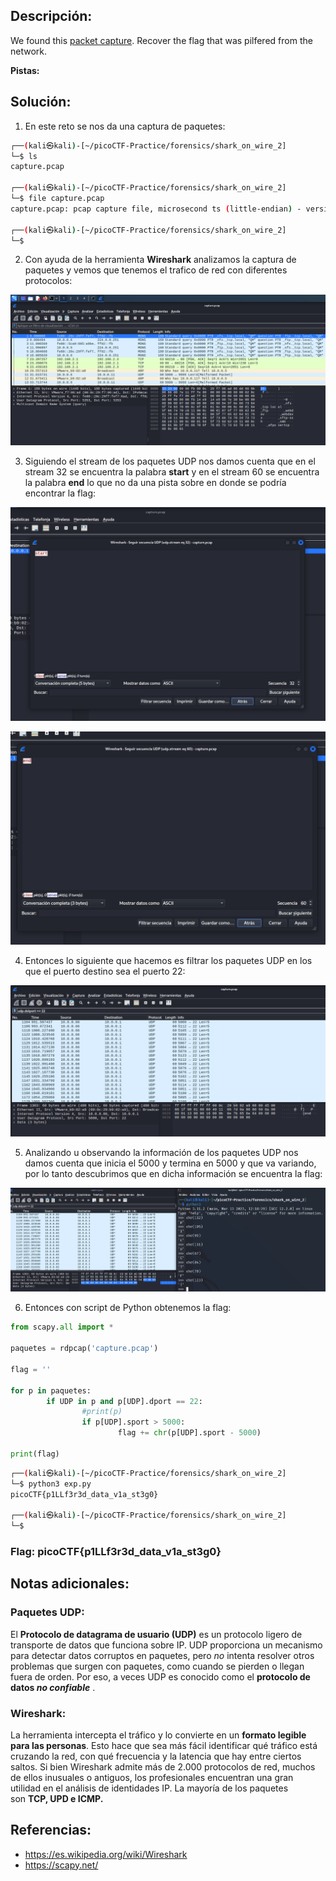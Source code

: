 ## Descripción: 
We found this [packet capture](https://jupiter.challenges.picoctf.org/static/b506393b6f9d53b94011df000c534759/capture.pcap). Recover the flag that was pilfered from the network.

**Pistas:**

## Solución:
1. En este reto se nos da una captura de paquetes: 

```bash
┌──(kali㉿kali)-[~/picoCTF-Practice/forensics/shark_on_wire_2]
└─$ ls
capture.pcap

┌──(kali㉿kali)-[~/picoCTF-Practice/forensics/shark_on_wire_2]
└─$ file capture.pcap
capture.pcap: pcap capture file, microsecond ts (little-endian) - version 2.4 (Ethernet, capture length 262144)

┌──(kali㉿kali)-[~/picoCTF-Practice/forensics/shark_on_wire_2]
└─$ 
```

2.  Con ayuda de la herramienta **Wireshark** analizamos la captura de paquetes y vemos que tenemos el trafico de red con diferentes protocolos:   

![Pasted image 20230328205421](Pasted%20image%2020230328205421.png)

3. Siguiendo el stream de los paquetes UDP nos damos cuenta que en el stream 32 se encuentra la palabra **start** y en el stream 60 se encuentra la palabra **end** lo que no da una pista sobre en donde se podría encontrar la flag: 

![Pasted image 20230328210310](Pasted%20image%2020230328210310.png)

![Pasted image 20230328210356](Pasted%20image%2020230328210356.png)

4. Entonces lo siguiente que hacemos es filtrar los paquetes UDP en los que el puerto destino sea el puerto 22: 

![Pasted image 20230328210818](Pasted%20image%2020230328210818.png)

5. Analizando u observando la información de los paquetes UDP nos damos cuenta que inicia el 5000 y termina en 5000 y que va variando, por lo tanto descubrimos que en dicha información se encuentra la flag: 

![Pasted image 20230328211533](Pasted%20image%2020230328211533.png)

6. Entonces con script de Python obtenemos la flag: 

```python
from scapy.all import *

paquetes = rdpcap('capture.pcap')

flag = ''

for p in paquetes:
        if UDP in p and p[UDP].dport == 22:
                #print(p)
                if p[UDP].sport > 5000:
                        flag += chr(p[UDP].sport - 5000)

print(flag)
```

```bash
┌──(kali㉿kali)-[~/picoCTF-Practice/forensics/shark_on_wire_2]
└─$ python3 exp.py
picoCTF{p1LLf3r3d_data_v1a_st3g0}

┌──(kali㉿kali)-[~/picoCTF-Practice/forensics/shark_on_wire_2]
└─$ 
```

### Flag: picoCTF{p1LLf3r3d_data_v1a_st3g0}

## Notas adicionales:

### Paquetes UDP:
El **Protocolo de datagrama de usuario (UDP)** es un protocolo ligero de transporte de datos que funciona sobre IP.
UDP proporciona un mecanismo para detectar datos corruptos en paquetes, pero _no_ intenta resolver otros problemas que surgen con paquetes, como cuando se pierden o llegan fuera de orden. Por eso, a veces UDP es conocido como el **protocolo de datos _no confiable_** .

### Wireshark:
La herramienta intercepta el tráfico y lo convierte en un **formato legible para las personas**. Esto hace que sea más fácil identificar qué tráfico está cruzando la red, con qué frecuencia y la latencia que hay entre ciertos saltos. Si bien Wireshark admite más de 2.000 protocolos de red, muchos de ellos inusuales o antiguos, los profesionales encuentran una gran utilidad en el análisis de identidades IP. La mayoría de los paquetes son **TCP, UPD e ICMP.**

## Referencias:
- https://es.wikipedia.org/wiki/Wireshark
- https://scapy.net/